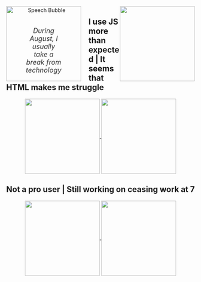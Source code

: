 <div align="center">
  <div style="float: left; margin-right: 20px; position: relative;">
    <img src="https://cdn.jsdelivr.net/gh/valentinapasqual/valentinapasqual/148f915c2c914bb988e49995cd5e71ac.png" alt="Speech Bubble" style="width: 200px; height: auto;">
    <p style="position: absolute; top: 50%; left: 50%; transform: translate(-50%, -50%); font-size: 18px; color: #333; font-style: italic;">During August, I usually take a break from technology</p>
  </div>
  <div style="float: right;">
    <a href="https://github.com/anuraghazra/github-readme-stats">
      <img height=200 src="http://github-profile-summary-cards.vercel.app/api/cards/profile-details?username=ValentinaPasqual&theme=graywhite" />
    </a>
  </div>
</div>

## I use JS more than expected | It seems that HTML makes me struggle
<div align="center">
  <a href="https://github.com/anuraghazra/github-readme-stats">
    <img height=200 align="center" src="http://github-profile-summary-cards.vercel.app/api/cards/repos-per-language?username=ValentinaPasqual&theme=graywhite" />
  </a>
  <a href="https://github.com/anuraghazra/convoychat">
    <img height=200 align="center" src="http://github-profile-summary-cards.vercel.app/api/cards/most-commit-language?username=ValentinaPasqual&theme=graywhite"/>
  </a>
</div>

## Not a pro user | Still working on ceasing work at 7
<div align="center">
  <a href="https://github.com/anuraghazra/github-readme-stats">
    <img height=200 align="center" src="http://github-profile-summary-cards.vercel.app/api/cards/stats?username=ValentinaPasqual&theme=graywhite" />
  </a>
  <a href="https://github.com/anuraghazra/convoychat">
    <img height=200 align="center" src="http://github-profile-summary-cards.vercel.app/api/cards/productive-time?username=ValentinaPasqual&theme=graywhite"/>
  </a>
</div>





